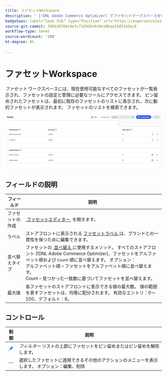 ```yaml
---
title: ファセットWorkspace
description: ' [!DNL Adobe Commerce Optimizer] でファセットワークスペースを使用する方法を説明します。'
badgeSaas: label="SaaS のみ" type="Positive" url="https://experienceleague.adobe.com/ja/docs/commerce/user-guides/product-solutions" tooltip="Adobe Commerce as a Cloud ServiceおよびAdobe Commerce Optimizer プロジェクトにのみ適用されます（Adobeで管理される SaaS インフラストラクチャ）。"
source-git-commit: 356b10704c9e7c7329d3e9c0e10baa15d5142ec0
workflow-type: tm+mt
source-wordcount: '208'
ht-degree: 0%

---
```


# ファセットWorkspace

*ファセット* ワークスペースには、現在使用可能なすべてのファセットが一覧表示され、ファセットの設定と管理に必要なツールにアクセスできます。 ピン留めされたファセットは、最初に既存のファセットのリストに表示され、次に動的ファセットが表示されます。 ファセットのリストを検索できます。

![&#x200B; ファセットWorkspace](../../assets/facet-workspace.png)

## フィールドの説明

| フィールド | 説明 |
|--- |--- |
| ファセットの作成 | [&#x200B; ファセットエディター &#x200B;](add.md) を開きます。 |
| ラベル | ストアフロントに表示される [&#x200B; ファセットラベル &#x200B;](type.md#facet-labels) は、ブランドとの一貫性を保つために編集できます。 |
| 並べ替えタイプ | ファセットの [&#x200B; 並べ替え &#x200B;](type.md#sort-type) に使用するメソッド。 すべてのストアフロント [!DNL Adobe Commerce Optimizer]、ファセットをアルファベット順および `Count` 順に並べ替えます。 オプション：<br /> アルファベット順 – ファセットをアルファベット順に並べ替えます。<br />Count – 見つかった一致数に基づいてファセットを並べ替えます。 |
| 最大値 | 各ファセットのストアフロントに表示できる値の最大数。 値の範囲を表すファセットは、均等に配分されます。 有効なエントリ：0～100、デフォルト：8。 |

## コントロール

| 制御 | 説明 |
|--- |--- |
| ![&#x200B; ピンセレクター &#x200B;](../../assets/btn-pin-blue.png) | *フィルター* リストの上部にファセットをピン留めまたはピン留めを解除します。 |
| ![&#x200B; 詳細セレクター &#x200B;](../../assets/btn-more.png) | 選択したファセットに適用できるその他のアクションのメニューを表示します。 オプション：編集、削除 |
